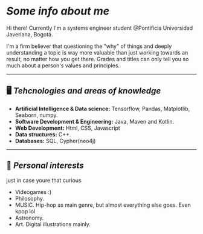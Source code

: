 # *Some info about me*
Hi there! Currently I'm a systems engineer student @Pontificia Universidad Javeriana, Bogotá. 

I'm a firm believer that questioning the "why" of things and deeply understanding a topic is way more valuable than just working towards an result, no matter how you get there. Grades and titles can only tell you so much about a person's values and principles.

---
## 🖥️ *Tehcnologies and areas of knowledge*
- **Artificial Intelligence & Data science:** Tensorflow, Pandas, Matplotlib, Seaborn, numpy.
- **Software Development & Engineering:** Java, Maven and Kotlin.
- **Web Development:** Html, CSS, Javascript
- **Data structures:** C++.
- **Databases:** SQL, Cypher(neo4j)

---
## 🌆 *Personal interests*
just in case youre that curious
- Videogames :)
- Philosophy.
- MUSIC. Hip-hop as main genre, but almost everything else goes. Even kpop lol
- Astronomy.
- Art. Digital illustrations mainly.
